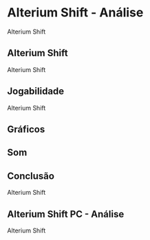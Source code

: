 ---
---

# Alterium Shift - Análise

Alterium Shift

## Alterium Shift

Alterium Shift

## Jogabilidade

Alterium Shift

## Gráficos


## Som

## Conclusão

Alterium Shift

## Alterium Shift PC - Análise

Alterium Shift
